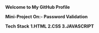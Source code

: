 **Welcome to My GitHub Profile**

**Mini-Project On:- 
Password Validation**

**Tech Stack**
**1.HTML
2.CSS
3.JAVASCRIPT**
